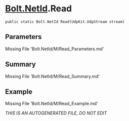 # [Bolt.NetId](Types/Bolt.NetId.md).Read
`public static Bolt.NetId Read(UdpKit.UdpStream stream)`
## Parameters
Missing File 'Bolt.NetId/M/Read_Parameters.md'
## Summary
Missing File 'Bolt.NetId/M/Read_Summary.md'
## Example
Missing File 'Bolt.NetId/M/Read_Example.md'

*THIS IS AN AUTOGENERATED FILE, DO NOT EDIT*
